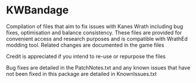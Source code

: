 # KWBandage
 Compilation of files that aim to fix issues with Kanes Wrath including bug fixes, optimisation and balance consistency.
 These files are provided for convenient access and research purposes and is compatible with WrathEd modding tool.
 Related changes are documented in the game files
 
 Credit is appreciated if you intend to re-use or repurpose the files
 
 Bug fixes are detailed in the PatchNotes.txt and any known issues that have not been fixed in this package are detailed in KnownIssues.txt
 